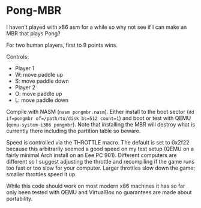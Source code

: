 Pong-MBR
========

I haven't played with x86 asm for a while so why not see if I can make an MBR that plays Pong?

For two human players, first to 9 points wins.

Controls:
- Player 1
 - W: move paddle up
 - S: move paddle down
- Player 2
 - O: move paddle up
 - L: move paddle down

Compile with NASM (`nasm pongmbr.nasm`).  Either install to the boot sector (`dd if=pongmbr of=/path/to/disk bs=512 count=1`) and boot or test with QEMU (`qemu-system-i386 pongmbr`).  Note that installing the MBR will destroy what is currently there including the partition table so beware.

Speed is controlled via the THROTTLE macro.  The default is set to 0x2f22 because this arbitrarily seemed a good speed on my test setup (QEMU on a fairly minimal Arch install on an Eee PC 901).  Different computers are different so I suggest adjusting the throttle and recompiling if the game runs too fast or too slow for your computer.  Larger throttles slow down the game; smaller throttles speed it up.

While this code should work on most modern x86 machines it has so far only been tested with QEMU and VirtualBox no guarantees are made about portability.
